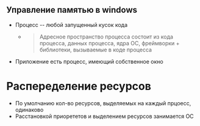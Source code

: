## Управление памятью в windows

* Процесс -- любой запущенный кусок кода
    * > Адресное пространство процесса состоит из кода процесса, данных процесса, ядра ОС, фреймворки + библиотеки, вызываемые в коде процесса
* Приложение есть процесс, имеющий собственное окно

# Распеределение ресурсов

* По умолчанию кол-во ресурсов, выделяемых на каждый прцоесс, одинаково
* Расстановкой приорететов и выделением ресурсов занимается ОС

